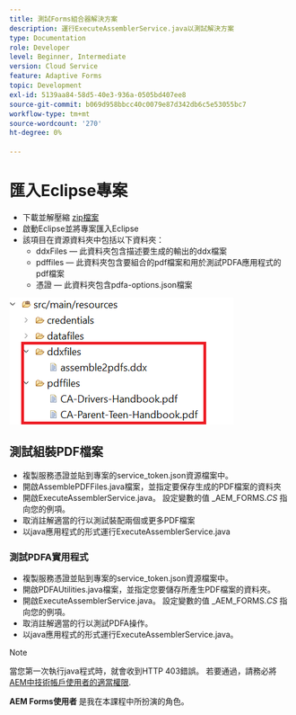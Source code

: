 ```yaml
---
title: 測試Forms組合器解決方案
description: 運行ExecuteAssemblerService.java以測試解決方案
type: Documentation
role: Developer
level: Beginner, Intermediate
version: Cloud Service
feature: Adaptive Forms
topic: Development
exl-id: 5139aa84-58d5-40e3-936a-0505bd407ee8
source-git-commit: b069d958bbcc40c0079e87d342db6c5e53055bc7
workflow-type: tm+mt
source-wordcount: '270'
ht-degree: 0%

---
```


# 匯入Eclipse專案

* 下載並解壓縮 [zip檔案](./assets/pdf-manipulation.zip)
* 啟動Eclipse並將專案匯入Eclipse
* 該項目在資源資料夾中包括以下資料夾：
   * ddxFiles — 此資料夾包含描述要生成的輸出的ddx檔案
   * pdffiles — 此資料夾包含要組合的pdf檔案和用於測試PDFA應用程式的pdf檔案
   * 憑證 — 此資料夾包含pdfa-options.json檔案

![resources-file](./assets/resources.png)

## 測試組裝PDF檔案

* 複製服務憑證並貼到專案的service_token.json資源檔案中。
* 開啟AssemblePDFFiles.java檔案，並指定要保存生成的PDF檔案的資料夾
* 開啟ExecuteAssemblerService.java。 設定變數的值 _AEM_FORMS._CS_ 指向您的例項。
* 取消註解適當的行以測試裝配兩個或更多PDF檔案
* 以java應用程式的形式運行ExecuteAssemblerService.java

### 測試PDFA實用程式

* 複製服務憑證並貼到專案的service_token.json資源檔案中。
* 開啟PDFAUtilities.java檔案，並指定您要儲存所產生PDF檔案的資料夾。
* 開啟ExecuteAssemblerService.java。 設定變數的值 _AEM_FORMS._CS_ 指向您的例項。
* 取消註解適當的行以測試PDFA操作。
* 以java應用程式的形式運行ExecuteAssemblerService.java。



>[!NOTE]
> 當您第一次執行java程式時，就會收到HTTP 403錯誤。 若要通過，請務必將 [AEM中技術帳戶使用者的適當權限](https://experienceleague.adobe.com/docs/experience-manager-learn/getting-started-with-aem-headless/authentication/service-credentials.html?lang=en#configure-access-in-aem).

**AEM Forms使用者** 是我在本課程中所扮演的角色。

